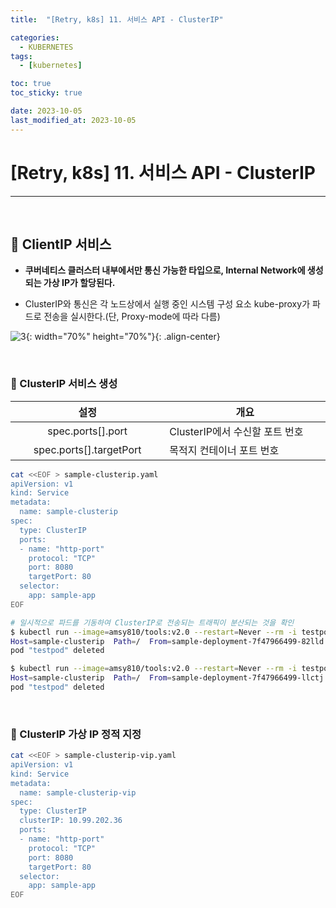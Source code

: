 ```yaml
---
title:  "[Retry, k8s] 11. 서비스 API - ClusterIP" 

categories:
  - KUBERNETES
tags:
  - [kubernetes]

toc: true
toc_sticky: true

date: 2023-10-05
last_modified_at: 2023-10-05
---
```

# [Retry, k8s] 11. 서비스 API - ClusterIP
---

<style>
table {
    font-size: 12pt;
}
table th:first-of-type {
    width: 5%;
}
table th:nth-of-type(2) {
    width: 15%;
}
table th:nth-of-type(3) {
    width: 50%;
}
table th:nth-of-type(4) {
    width: 30%;
}
</style>

<br>

## 🔔 ClientIP 서비스

+ **쿠버네티스 클러스터 내부에서만 통신 가능한 타입으로, Internal Network에 생성되는 가상 IP가 할당된다.**

+ ClusterIP와 통신은 각 노드상에서 실행 중인 시스템 구성 요소 kube-proxy가 파드로 전송을 실시한다.(단, Proxy-mode에 따라 다름)


![3](https://user-images.githubusercontent.com/42735894/228765359-b599d0d8-4bf2-4a28-b066-31e4b118101c.png){: width="70%" height="70%"}{: .align-center}

<br>

### 📜 ClusterIP 서비스 생성

|설정|개요|
|:---:|---|
|spec.ports[].port|ClusterIP에서 수신할 포트 번호|
|spec.ports[].targetPort|목적지 컨테이너 포트 번호|

```bash
cat <<EOF > sample-clusterip.yaml
apiVersion: v1
kind: Service
metadata:
  name: sample-clusterip
spec:
  type: ClusterIP
  ports:
  - name: "http-port"
    protocol: "TCP"
    port: 8080
    targetPort: 80
  selector:
    app: sample-app
EOF
```

```bash
# 일시적으로 파드를 기동하여 ClusterIP로 전송되는 트래픽이 분산되는 것을 확인
$ kubectl run --image=amsy810/tools:v2.0 --restart=Never --rm -i testpod --command -- curl -s http://sample-clusterip:8080
Host=sample-clusterip  Path=/  From=sample-deployment-7f47966499-82lld  ClientIP=10.32.0.1  XFF=
pod "testpod" deleted

$ kubectl run --image=amsy810/tools:v2.0 --restart=Never --rm -i testpod --command -- curl -s http://sample-clusterip:8080
Host=sample-clusterip  Path=/  From=sample-deployment-7f47966499-llctj  ClientIP=10.32.0.1  XFF=
pod "testpod" deleted
```


<br>

### 📜 ClusterIP 가상 IP 정적 지정

```bash
cat <<EOF > sample-clusterip-vip.yaml
apiVersion: v1
kind: Service
metadata:
  name: sample-clusterip-vip
spec:
  type: ClusterIP
  clusterIP: 10.99.202.36
  ports:
  - name: "http-port"
    protocol: "TCP"
    port: 8080
    targetPort: 80
  selector:
    app: sample-app
EOF
```


<br>